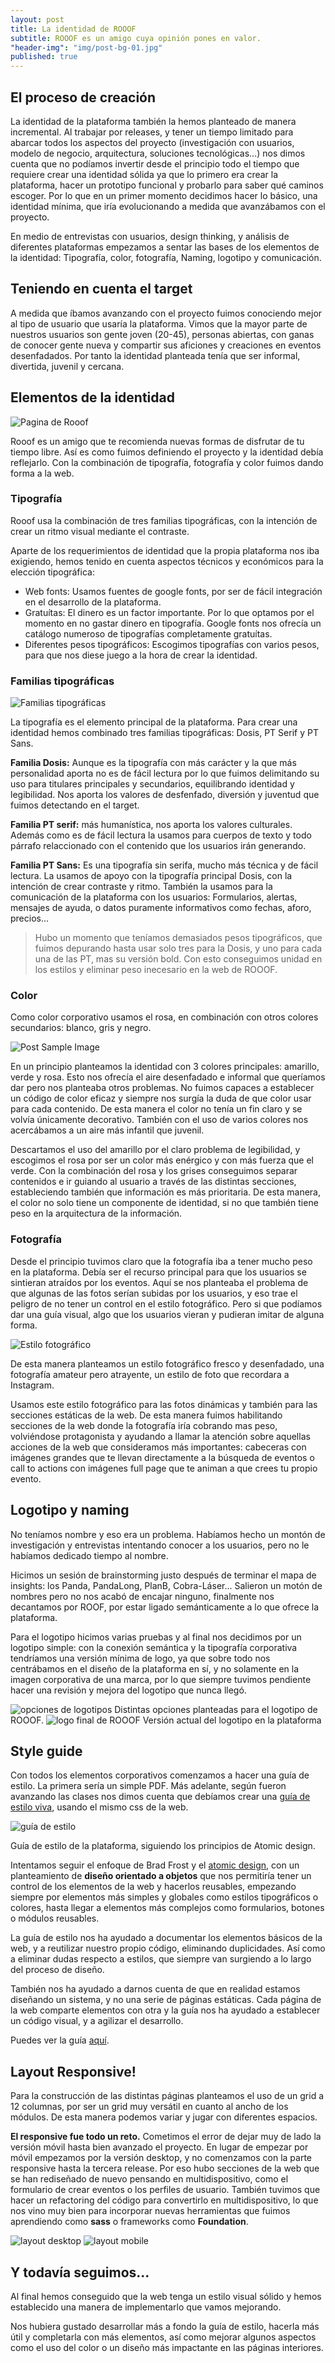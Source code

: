 ```yaml
---
layout: post
title: La identidad de ROOOF
subtitle: ROOOF es un amigo cuya opinión pones en valor.
"header-img": "img/post-bg-01.jpg"
published: true
---
```






<h2 class="section-heading">El proceso de creación</h2>

<p>La identidad de la plataforma también la hemos planteado de manera incremental.
Al trabajar por releases, y tener un tiempo limitado para abarcar todos los aspectos del proyecto (investigación con usuarios, modelo de negocio, arquitectura, soluciones tecnológicas...) nos dimos cuenta que no podíamos invertir desde el principio todo el tiempo que requiere crear una identidad sólida ya que lo primero era crear la plataforma, hacer un prototipo funcional y probarlo para saber qué caminos escoger. Por lo que en un primer momento decidimos hacer lo básico, una identidad mínima, que iría evolucionando a medida que avanzábamos con el proyecto.

<p>En medio de entrevistas con usuarios, design thinking, y análisis de diferentes plataformas empezamos a sentar las bases de los elementos de la identidad: Tipografía, color, fotografía, Naming, logotipo y comunicación. </p>

<h2 class="section-heading">Teniendo en cuenta el target</h2>

<p>A medida que íbamos avanzando con el proyecto fuimos conociendo mejor al tipo de usuario que usaría la plataforma. Vimos que la mayor parte de nuestros usuarios son gente joven (20-45), personas abiertas, con ganas de conocer gente nueva y compartir sus aficiones y creaciones en eventos desenfadados. Por tanto la identidad planteada tenía que ser informal, divertida, juvenil y cercana.

<h2 class="section-heading">Elementos de la identidad</h2>


<img src="{{ site.baseurl }}/img/layout-1.jpg" alt="Pagina de Rooof">

<span class="caption text-muted">Rooof es un amigo que te recomienda nuevas formas de disfrutar de tu tiempo libre. Así es como fuimos definiendo el proyecto y la identidad debía reflejarlo.
Con la combinación de tipografía, fotografía y color fuimos dando forma a la web.</span>

<h3>Tipografía</h3>

<p>Rooof usa la combinación de tres familias tipográficas, con la intención de crear un ritmo visual mediante el contraste.</p>

<p>Aparte de los requerimientos de identidad que la propia plataforma nos iba exigiendo, hemos tenido en cuenta aspectos técnicos y económicos para la elección tipográfica:</p>
<p>
<ul>
<li> Web fonts: Usamos fuentes de google fonts,  por ser de fácil integración en el desarrollo de la plataforma.</li>
<li> Gratuítas: El dinero es un factor importante. Por lo que optamos por el momento en no gastar dinero en tipografía. Google fonts nos ofrecía un catálogo numeroso de tipografías completamente gratuítas.</li>
<li> Diferentes pesos tipográficos: Escogimos tipografías con varios pesos,  para que nos diese juego a la hora de crear la identidad.</li>
</ul>
</p>

<h3>Familias tipográficas</h3>

<img src="{{ site.baseurl }}/img/tipografia.png" alt="Familias tipográficas">

<span class="caption text-muted">La tipografía es el elemento principal de la plataforma. Para crear una identidad hemos combinado tres familias tipográficas: Dosis, PT Serif y PT Sans.</span>


<p><strong>Familia Dosis:</strong> Aunque es la tipografía con más carácter y la que más personalidad aporta no es de fácil lectura por lo que fuimos delimitando su uso para titulares principales y secundarios, equilibrando identidad y legibilidad.
Nos aporta los valores de desfenfado, diversión y juventud  que fuimos detectando en el target.</p>

<p><strong>Familia PT serif:</strong> más humanística, nos aporta los valores culturales.  Además como es de fácil lectura la usamos para cuerpos de texto y todo párrafo relaccionado con el contenido que los usuarios irán generando.</p>

<p><strong>Familia PT Sans:</strong> Es una tipografía sin serifa, mucho más técnica y de fácil lectura. La usamos de apoyo con la tipografía principal Dosis, con la intención de crear contraste y ritmo.
También la usamos para la comunicación de la plataforma con los usuarios: Formularios, alertas, mensajes de ayuda,  o datos puramente informativos como fechas, aforo, precios...</p>

<blockquote>Hubo un momento que teníamos demasiados pesos tipográficos, que fuimos depurando hasta usar solo tres para la Dosis, y uno para cada una de las PT, mas su versión bold.  Con esto conseguimos unidad en los estilos y eliminar peso inecesario en la web de ROOOF.</blockquote>

<h3>Color</h3>
<p>Como color corporativo usamos el rosa, en combinación con otros colores secundarios: blanco, gris y negro.</p>

<img src="{{ site.baseurl }}/img/color.png" alt="Post Sample Image">

<p>En un principio planteamos la identidad con 3 colores principales: amarillo, verde y rosa. Esto nos ofrecía el aire desenfadado e informal que queríamos dar pero nos planteaba otros problemas. No fuimos capaces a establecer un código de color eficaz y siempre nos surgía la duda de que color usar para cada contenido. De esta manera el color no tenía un fin claro y se volvía únicamente decorativo. También con el uso de varios colores nos acercábamos a un aire más infantil que juvenil.</p>
<p>Descartamos el uso del amarillo por el claro problema de legibilidad, y escogimos el rosa por ser un color más enérgico y con más fuerza que el verde.
Con la combinación del rosa y los grises conseguimos separar contenidos e ir guiando al usuario a través de las distintas secciones, estableciendo también que información es más prioritaria. De esta manera, el color no solo tiene un componente de identidad, si no que también tiene peso en la arquitectura de la información.</p>

<h3>Fotografía</h3>

<p>Desde el principio tuvimos claro que la fotografía iba a tener mucho peso en la plataforma. Debía ser el recurso principal para que los usuarios se sintieran atraídos por los eventos.
Aquí se nos planteaba el problema de que algunas de las fotos serían subidas por los usuarios, y eso trae el peligro de no tener un control en el estilo fotográfico. Pero si que podíamos dar una guía visual, algo que los usuarios vieran y pudieran imitar de alguna forma. </p>

<img src="{{ site.baseurl }}/img/fotografia.png" alt="Estilo fotográfico">


<p>De esta manera planteamos un estilo fotográfico fresco y desenfadado, una fotografía amateur pero atrayente, un estilo de foto que recordara a Instagram. </p>

<p>Usamos este estilo fotográfico para las fotos dinámicas y también para las secciones estáticas de la web. De esta manera fuimos habilitando secciones de la web donde la fotografía iría cobrando mas peso, volviéndose protagonista y ayudando a llamar la atención sobre aquellas acciones de la web que consideramos más importantes: cabeceras con imágenes grandes que te llevan directamente a la búsqueda de eventos o call to actions con imágenes full page que te animan a que crees tu propio evento.</p>

<h2 class="section-heading">Logotipo y naming</h2>
<p>No teníamos nombre y eso era un problema. Habíamos hecho un montón de investigación y entrevistas intentando conocer a los usuarios, pero no le habíamos dedicado tiempo al nombre. </p>
<p>Hicimos un sesión de brainstorming justo después de terminar el mapa de insights: los Panda, PandaLong, PlanB, Cobra-Láser...
Salieron un motón de nombres pero no nos acabó de encajar ninguno, finalmente nos decantamos por ROOF, por estar ligado semánticamente a lo que ofrece la plataforma.</p>
<p>Para el logotipo hicimos varias pruebas y al final nos decidimos por un logotipo simple: con la conexión semántica y la tipografía corporativa tendríamos una versión mínima de logo, ya que sobre todo nos centrábamos en el diseño de la plataforma en sí, y no solamente en la imagen corporativa de una marca, por lo que siempre tuvimos pendiente hacer una revisión y mejora del logotipo que nunca llegó.</p>

<img src="{{ site.baseurl }}/img/logos.png" alt="opciones de logotipos">
<span class="caption text-muted"> Distintas opciones planteadas para el logotipo de ROOOF.</span>

<img src="{{ site.baseurl }}/img/logo-final.png" alt="logo final de ROOOF">
<span class="caption text-muted"> Versión actual del logotipo en la plataforma </span>

<h2 class="section-heading">Style guide</h2>
<p>Con todos los elementos corporativos comenzamos a hacer una guía de estilo. La primera sería un simple PDF. Más adelante, según fueron avanzando las clases nos dimos cuenta que debíamos crear una <a href="http://rooof-project.github.io/rooof-sass/example.html" target="_blank">guía de estilo viva</a>, usando el mismo css de la web.</p>

<img src="{{ site.baseurl }}/img/styleguide.jpg" alt="guía de estilo">

<span class="caption text-muted"> Guía de estilo de la plataforma, siguiendo los principios de Atomic design. </span>

<p>Intentamos seguir el enfoque de Brad Frost y el <a href="http://patternlab.io/about.html" target="_blank">atomic design</a>, con un planteamiento de <strong>diseño orientado a objetos</strong> que nos permitiría tener un control de los elementos de la web y hacerlos reusables, empezando siempre por elementos más simples y globales como estilos tipográficos o colores, hasta llegar a elementos más complejos como formularios, botones o módulos reusables.</p>
<p>La guía de estilo nos ha ayudado a documentar los elementos básicos de la web, y a reutilizar nuestro propio código, eliminando duplicidades. Así como a eliminar dudas respecto a estilos, que siempre van surgiendo a lo largo del proceso de diseño.</p>
<p>También nos ha ayudado a darnos cuenta de que en realidad estamos diseñando un sistema, y no una serie de páginas estáticas. Cada página de la web comparte elementos con otra y la guía nos ha ayudado a establecer un código visual, y a agilizar el desarrollo.</p>

<p>Puedes ver la guía <a href="http://rooof-project.github.io/rooof-sass/example.html" target="_blank">aquí</a>.</p>

<h2 class="section-heading">Layout Responsive!</h2>
<p>Para la construcción de las distintas páginas planteamos el uso de un grid a 12 columnas, por ser un grid muy versátil en cuanto al ancho de los módulos. De esta manera podemos variar y jugar con diferentes espacios.</p>

<p><strong>El responsive fue todo un reto.</strong> Cometimos el error de dejar muy de lado la versión móvil hasta bien avanzado el proyecto. En lugar de empezar por móvil empezamos por la versión desktop, y no comenzamos con la parte responsive hasta la tercera release. Por eso hubo secciones de la web que se han rediseñado de nuevo pensando en multidispositivo, como el formulario de crear eventos o los perfiles de usuario. También tuvimos que hacer un refactoring del código para convertirlo en multidispositivo, lo que nos vino muy bien para incorporar nuevas herramientas que fuimos aprendiendo como <strong>sass</strong> o frameworks como <strong>Foundation</strong>.</p>

<img src="{{ site.baseurl }}/img/layout-desktop.jpg" alt="layout desktop">
<img src="{{ site.baseurl }}/img/layout-mobile.jpg" alt="layout mobile">



<h2 class="section-heading">Y todavía seguimos...</h2>

<p>Al final hemos conseguido que la web tenga un estilo visual sólido y hemos establecido una manera de implementarlo que vamos mejorando.

Nos hubiera gustado desarrollar más a fondo la guía de estilo, hacerla más útil y completarla con más elementos, así como mejorar algunos aspectos como el uso del color o un diseño más impactante en las páginas interiores.</p>
